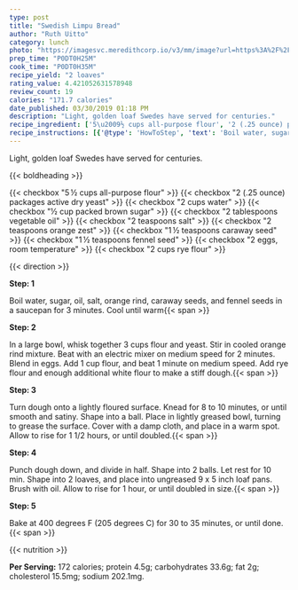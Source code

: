 ```yaml
---
type: post
title: "Swedish Limpu Bread"
author: "Ruth Uitto"
category: lunch
photo: "https://imagesvc.meredithcorp.io/v3/mm/image?url=https%3A%2F%2Fimages.media-allrecipes.com%2Fuserphotos%2F228855.jpg"
prep_time: "P0DT0H25M"
cook_time: "P0DT0H35M"
recipe_yield: "2 loaves"
rating_value: 4.421052631578948
review_count: 19
calories: "171.7 calories"
date_published: 03/30/2019 01:18 PM
description: "Light, golden loaf Swedes have served for centuries."
recipe_ingredient: ['5\u2009½ cups all-purpose flour', '2 (.25 ounce) packages active dry yeast', '2 cups water', '½ cup packed brown sugar', '2 tablespoons vegetable oil', '2 teaspoons salt', '2 teaspoons orange zest', '1\u2009½ teaspoons caraway seed', '1\u2009½ teaspoons fennel seed', '2 eggs, room temperature', '2 cups rye flour']
recipe_instructions: [{'@type': 'HowToStep', 'text': 'Boil water, sugar, oil, salt, orange rind, caraway seeds, and fennel seeds in a saucepan for 3 minutes.  Cool until warm\n'}, {'@type': 'HowToStep', 'text': 'In a large bowl, whisk together 3 cups flour and yeast.  Stir in cooled orange rind mixture.  Beat with an electric mixer on medium speed for 2 minutes.  Blend in eggs.  Add 1 cup flour, and beat 1 minute on medium speed.  Add rye flour and enough additional white flour to make a stiff dough.\n'}, {'@type': 'HowToStep', 'text': 'Turn dough onto a lightly floured surface.  Knead for 8 to 10 minutes, or until smooth and satiny.  Shape into a ball.  Place in lightly greased bowl, turning to grease  the surface.  Cover with a damp cloth, and place in a warm spot.  Allow to rise for 1 1/2 hours, or until doubled.\n'}, {'@type': 'HowToStep', 'text': 'Punch dough down, and divide in half.  Shape into 2 balls.   Let rest for 10 min.  Shape into 2  loaves, and place into ungreased 9 x 5 inch loaf pans.  Brush with oil.  Allow to rise for 1 hour, or until doubled in size.\n'}, {'@type': 'HowToStep', 'text': 'Bake at 400 degrees F (205 degrees C) for 30 to 35 minutes, or until done.\n'}]
---
```


Light, golden loaf Swedes have served for centuries. 

{{< boldheading >}}

{{< checkbox "5 ½ cups all-purpose flour" >}}
{{< checkbox "2 (.25 ounce) packages active dry yeast" >}}
{{< checkbox "2 cups water" >}}
{{< checkbox "½ cup packed brown sugar" >}}
{{< checkbox "2 tablespoons vegetable oil" >}}
{{< checkbox "2 teaspoons salt" >}}
{{< checkbox "2 teaspoons orange zest" >}}
{{< checkbox "1 ½ teaspoons caraway seed" >}}
{{< checkbox "1 ½ teaspoons fennel seed" >}}
{{< checkbox "2  eggs, room temperature" >}}
{{< checkbox "2 cups rye flour" >}}


{{< direction >}}

**Step: 1**

Boil water, sugar, oil, salt, orange rind, caraway seeds, and fennel seeds in a saucepan for 3 minutes.  Cool until warm{{< span >}}

**Step: 2**

In a large bowl, whisk together 3 cups flour and yeast.  Stir in cooled orange rind mixture.  Beat with an electric mixer on medium speed for 2 minutes.  Blend in eggs.  Add 1 cup flour, and beat 1 minute on medium speed.  Add rye flour and enough additional white flour to make a stiff dough.{{< span >}}

**Step: 3**

Turn dough onto a lightly floured surface.  Knead for 8 to 10 minutes, or until smooth and satiny.  Shape into a ball.  Place in lightly greased bowl, turning to grease  the surface.  Cover with a damp cloth, and place in a warm spot.  Allow to rise for 1 1/2 hours, or until doubled.{{< span >}}

**Step: 4**

Punch dough down, and divide in half.  Shape into 2 balls.   Let rest for 10 min.  Shape into 2  loaves, and place into ungreased 9 x 5 inch loaf pans.  Brush with oil.  Allow to rise for 1 hour, or until doubled in size.{{< span >}}

**Step: 5**

Bake at 400 degrees F (205 degrees C) for 30 to 35 minutes, or until done.{{< span >}}

{{< nutrition >}}

**Per Serving:** 172 calories; protein 4.5g; carbohydrates 33.6g; fat 2g; cholesterol 15.5mg; sodium 202.1mg.